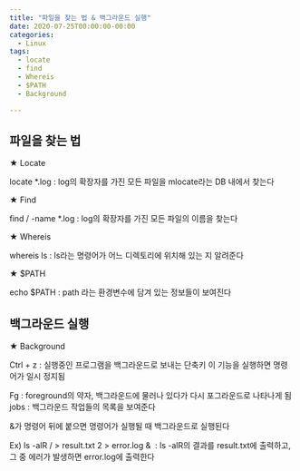 ```yaml
---
title: "파일을 찾는 법 & 백그라운드 실행"
date: 2020-07-25T00:00:00-00:00
categories:
  - Linux
tags:
  - locate
  - find
  - Whereis
  - $PATH
  - Background

---
```


## 파일을 찾는 법

★ Locate

locate *.log : log의 확장자를 가진 모든 파일을 mlocate라는 DB 내에서 찾는다

★ Find

find / -name *.log : log의 확장자를 가진 모든 파일의 이름을 찾는다

★ Whereis

whereis ls : ls라는 명령어가 어느 디렉토리에 위치해 있는 지 알려준다

★ $PATH

echo $PATH : path 라는 환경변수에 담겨 있는 정보들이 보여진다

## 백그라운드 실행

★ Background

Ctrl + z : 실행중인 프로그램을 백그라운드로 보내는 단축키
             이 기능을 실행하면 명령어가 일시 정지됨

Fg : foreground의 약자, 백그라운드에 물러나 있다가 다시 포그라운드로 나타나게 됨
jobs : 백그라운드 작업들의 목록을 보여준다 

&가 명령어 뒤에 붙으면 명령어가 실행될 때 백그라운드로 실행된다

Ex)
ls -alR / > result.txt 2 > error.log & 
: ls -alR의 결과를 result.txt에 출력하고, 그 중 에러가 발생하면 error.log에 출력한다
